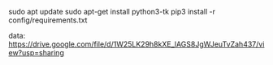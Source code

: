 
sudo apt update
sudo apt-get install python3-tk
pip3 install -r config/requirements.txt


data: https://drive.google.com/file/d/1W25LK29h8kXE_lAGS8JgWJeuTvZah437/view?usp=sharing
